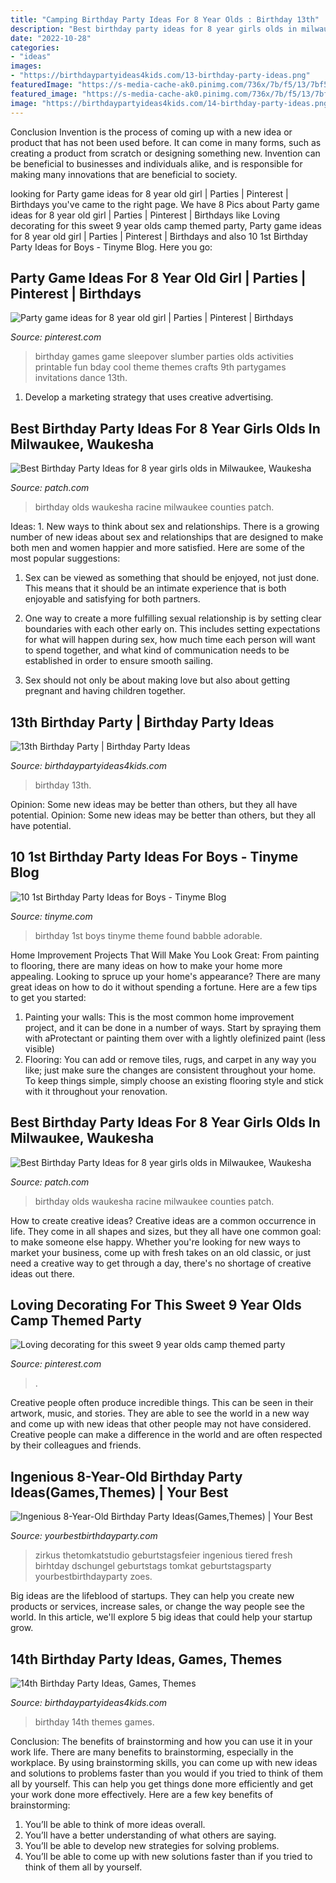 ```yaml
---
title: "Camping Birthday Party Ideas For 8 Year Olds : Birthday 13th"
description: "Best birthday party ideas for 8 year girls olds in milwaukee, waukesha"
date: "2022-10-28"
categories:
- "ideas"
images:
- "https://birthdaypartyideas4kids.com/13-birthday-party-ideas.png"
featuredImage: "https://s-media-cache-ak0.pinimg.com/736x/7b/f5/13/7bf513b9ad7916eef159a0b99db9d313.jpg"
featured_image: "https://s-media-cache-ak0.pinimg.com/736x/7b/f5/13/7bf513b9ad7916eef159a0b99db9d313.jpg"
image: "https://birthdaypartyideas4kids.com/14-birthday-party-ideas.png"
---
```



Conclusion
Invention is the process of coming up with a new idea or product that has not been used before. It can come in many forms, such as creating a product from scratch or designing something new. Invention can be beneficial to businesses and individuals alike, and is responsible for making many innovations that are beneficial to society.

	

		
looking for Party game ideas for 8 year old girl | Parties | Pinterest | Birthdays you've came to the right page. We have 8 Pics about Party game ideas for 8 year old girl | Parties | Pinterest | Birthdays like Loving decorating for this sweet 9 year olds camp themed party, Party game ideas for 8 year old girl | Parties | Pinterest | Birthdays and also 10 1st Birthday Party Ideas for Boys - Tinyme Blog. Here you go:
		
    
## Party Game Ideas For 8 Year Old Girl | Parties | Pinterest | Birthdays

<img loading=lazy src="https://s-media-cache-ak0.pinimg.com/736x/7b/f5/13/7bf513b9ad7916eef159a0b99db9d313.jpg" onerror="this.onerror=null;this.src='https://tse3.mm.bing.net/th?id=OIP.s9c0Mlum3IeCAoGpAxLjFAHaJ3&amp;pid=15.1';" alt="Party game ideas for 8 year old girl | Parties | Pinterest | Birthdays">

_Source: pinterest.com_

>birthday games game sleepover slumber parties olds activities printable fun bday cool theme themes crafts 9th partygames invitations dance 13th. 

	

1. Develop a marketing strategy that uses creative advertising.

    
## Best Birthday Party Ideas For 8 Year Girls Olds In Milwaukee, Waukesha

<img loading=lazy src="https://patch.com/img/cdn20/users/2261136/20170715/015933/styles/raw/public/processed_images/img_3361-1500141327-7700.jpg?width=695" onerror="this.onerror=null;this.src='https://tse3.mm.bing.net/th?id=OIP.SbIh5iIeUoI7R4SFE8vwJAHaJ4&amp;pid=15.1';" alt="Best Birthday Party Ideas for 8 year girls olds in Milwaukee, Waukesha">

_Source: patch.com_

>birthday olds waukesha racine milwaukee counties patch. 

	

Ideas: 1. New ways to think about sex and relationships.
There is a growing number of new ideas about sex and relationships that are designed to make both men and women happier and more satisfied. Here are some of the most popular suggestions:
1. Sex can be viewed as something that should be enjoyed, not just done. This means that it should be an intimate experience that is both enjoyable and satisfying for both partners.

2. One way to create a more fulfilling sexual relationship is by setting clear boundaries with each other early on. This includes setting expectations for what will happen during sex, how much time each person will want to spend together, and what kind of communication needs to be established in order to ensure smooth sailing.

3. Sex should not only be about making love but also about getting pregnant and having children together.

    
## 13th Birthday Party | Birthday Party Ideas

<img loading=lazy src="https://birthdaypartyideas4kids.com/13-birthday-party-ideas.png" onerror="this.onerror=null;this.src='https://tse3.mm.bing.net/th?id=OIP.ZPSuASE55dhY_1YN1PPEVwAAAA&amp;pid=15.1';" alt="13th Birthday Party | Birthday Party Ideas">

_Source: birthdaypartyideas4kids.com_

>birthday 13th. 

	

Opinion: Some new ideas may be better than others, but they all have potential.
Opinion: Some new ideas may be better than others, but they all have potential.

    
## 10 1st Birthday Party Ideas For Boys - Tinyme Blog

<img loading=lazy src="https://www.tinyme.com/blog/wp-content/uploads/10-1st-birthday-party-ideas-for-boys/10-1st-Birthday-Party-Ideas-for-Boys-9.jpg" onerror="this.onerror=null;this.src='https://tse2.mm.bing.net/th?id=OIP.u_a_8h5DWQmtcYzZcz4LrgHaLH&amp;pid=15.1';" alt="10 1st Birthday Party Ideas for Boys - Tinyme Blog">

_Source: tinyme.com_

>birthday 1st boys tinyme theme found babble adorable. 

	

Home Improvement Projects That Will Make You Look Great: From painting to flooring, there are many ideas on how to make your home more appealing.
Looking to spruce up your home's appearance? There are many great ideas on how to do it without spending a fortune. Here are a few tips to get you started:
1. Painting your walls: This is the most common home improvement project, and it can be done in a number of ways. Start by spraying them with aProtectant or painting them over with a lightly olefinized paint (less visible) 
2. Flooring: You can add or remove tiles, rugs, and carpet in any way you like; just make sure the changes are consistent throughout your home. To keep things simple, simply choose an existing flooring style and stick with it throughout your renovation.

    
## Best Birthday Party Ideas For 8 Year Girls Olds In Milwaukee, Waukesha

<img loading=lazy src="https://patch.com/img/cdn20/users/2261136/20170715/015933/styles/raw/public/processed_images/img_0551-1500141198-3896.jpg?width=695" onerror="this.onerror=null;this.src='https://tse4.mm.bing.net/th?id=OIP.YE3yIwSFfT40IQi4hFCnfAHaJ4&amp;pid=15.1';" alt="Best Birthday Party Ideas for 8 year girls olds in Milwaukee, Waukesha">

_Source: patch.com_

>birthday olds waukesha racine milwaukee counties patch. 

	

How to create creative ideas?
Creative ideas are a common occurrence in life. They come in all shapes and sizes, but they all have one common goal: to make someone else happy. Whether you're looking for new ways to market your business, come up with fresh takes on an old classic, or just need a creative way to get through a day, there's no shortage of creative ideas out there.

    
## Loving Decorating For This Sweet 9 Year Olds Camp Themed Party

<img loading=lazy src="https://i.pinimg.com/originals/2b/78/44/2b78445e38601e2fb6e9280ab6987415.jpg" onerror="this.onerror=null;this.src='https://tse1.mm.bing.net/th?id=OIP.IafmvAbg1EMSIHwd26PCKgHaJ4&amp;pid=15.1';" alt="Loving decorating for this sweet 9 year olds camp themed party">

_Source: pinterest.com_

>. 

	

Creative people often produce incredible things. This can be seen in their artwork, music, and stories. They are able to see the world in a new way and come up with new ideas that other people may not have considered. Creative people can make a difference in the world and are often respected by their colleagues and friends.

    
## Ingenious 8-Year-Old Birthday Party Ideas(Games,Themes) | Your Best

<img loading=lazy src="https://yourbestbirthdayparty.com/wp-content/uploads/2019/09/044a1489-7f69-4a9e-aa6f-28fc66ba9a57.jpg" onerror="this.onerror=null;this.src='https://tse2.mm.bing.net/th?id=OIP.aTZpCGbda0D83LvOZGa9HAHaLF&amp;pid=15.1';" alt="Ingenious 8-Year-Old Birthday Party Ideas(Games,Themes) | Your Best">

_Source: yourbestbirthdayparty.com_

>zirkus thetomkatstudio geburtstagsfeier ingenious tiered fresh birhtday dschungel geburtstags tomkat geburtstagsparty yourbestbirthdayparty zoes. 

	

Big ideas are the lifeblood of startups. They can help you create new products or services, increase sales, or change the way people see the world. In this article, we'll explore 5 big ideas that could help your startup grow.

    
## 14th Birthday Party Ideas, Games, Themes

<img loading=lazy src="https://birthdaypartyideas4kids.com/14-birthday-party-ideas.png" onerror="this.onerror=null;this.src='https://tse4.mm.bing.net/th?id=OIP.3knTgyZiHCjd63FDZbxyvAAAAA&amp;pid=15.1';" alt="14th Birthday Party Ideas, Games, Themes">

_Source: birthdaypartyideas4kids.com_

>birthday 14th themes games. 

	

Conclusion: The benefits of brainstorming and how you can use it in your work life.
There are many benefits to brainstorming, especially in the workplace. By using brainstorming skills, you can come up with new ideas and solutions to problems faster than you would if you tried to think of them all by yourself. This can help you get things done more efficiently and get your work done more effectively. Here are a few key benefits of brainstorming:
1. You’ll be able to think of more ideas overall.
2. You’ll have a better understanding of what others are saying.
3. You’ll be able to develop new strategies for solving problems.
4. You’ll be able to come up with new solutions faster than if you tried to think of them all by yourself.

